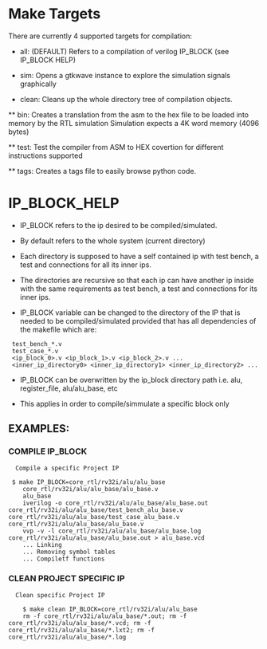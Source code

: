 # Make Targets
There are currently 4 supported targets for compilation:

* all: (DEFAULT) Refers to a compilation of verilog IP_BLOCK (see IP_BLOCK HELP)

* sim: Opens a gtkwave instance to explore the simulation signals graphically

* clean: Cleans up the whole directory tree of compilation objects.

** bin: Creates a translation from the asm to the hex file to be loaded into memory by the RTL simulation
Simulation expects a 4K word memory (4096 bytes)

** test: Test the compiler from ASM to HEX covertion for different instructions supported

** tags: Creates a tags file to easily browse python code.

# IP_BLOCK_HELP  
* IP_BLOCK refers to the ip desired to be compiled/simulated.

* By default refers to the whole system (current directory) 

* Each directory is supposed to have a self contained ip with
 test bench, a test and connections for all its inner ips.

* The directories are recursive so that each ip can have 
 another ip inside with the same requirements as test bench, 
 a test and connections for its inner ips.

* IP_BLOCK variable can be changed to the directory of the IP that is needed to 
be compiled/simulated provided that has all dependencies of the makefile which 
are: 

```
 test_bench_*.v 
 test_case_*.v 
 <ip_block_0>.v <ip_block_1>.v <ip_block_2>.v ... 
 <inner_ip_directory0> <inner_ip_directory1> <inner_ip_directory2> ...
```

* IP_BLOCK can be overwritten by the ip_block directory path i.e. alu, 
register_file, alu/alu_base, etc 

* This applies in order to compile/simmulate a specific block only

## EXAMPLES:

### COMPILE IP_BLOCK 
```
  Compile a specific Project IP 

 $ make IP_BLOCK=core_rtl/rv32i/alu/alu_base
	core_rtl/rv32i/alu/alu_base/alu_base.v
	alu_base
	iverilog -o core_rtl/rv32i/alu/alu_base/alu_base.out core_rtl/rv32i/alu/alu_base/test_bench_alu_base.v core_rtl/rv32i/alu/alu_base/test_case_alu_base.v core_rtl/rv32i/alu/alu_base/alu_base.v
	vvp -v -l core_rtl/rv32i/alu/alu_base/alu_base.log core_rtl/rv32i/alu/alu_base/alu_base.out > alu_base.vcd
	... Linking
	... Removing symbol tables
	... Compiletf functions
```

### CLEAN PROJECT SPECIFIC IP
```
  Clean specific Project IP

	$ make clean IP_BLOCK=core_rtl/rv32i/alu/alu_base
	rm -f core_rtl/rv32i/alu/alu_base/*.out; rm -f core_rtl/rv32i/alu/alu_base/*.vcd; rm -f core_rtl/rv32i/alu/alu_base/*.lxt2; rm -f core_rtl/rv32i/alu/alu_base/*.log
```
